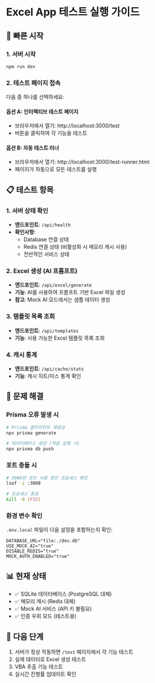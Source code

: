 # Excel App 테스트 실행 가이드

## 🚀 빠른 시작

### 1. 서버 시작
```bash
npm run dev
```

### 2. 테스트 페이지 접속
다음 중 하나를 선택하세요:

#### 옵션 A: 인터랙티브 테스트 페이지
- 브라우저에서 열기: http://localhost:3000/test
- 버튼을 클릭하여 각 기능을 테스트

#### 옵션 B: 자동 테스트 러너
- 브라우저에서 열기: http://localhost:3000/test-runner.html
- 페이지가 자동으로 모든 테스트를 실행

## 📋 테스트 항목

### 1. 서버 상태 확인
- **엔드포인트**: `/api/health`
- **확인사항**: 
  - Database 연결 상태
  - Redis 연결 상태 (비활성화 시 메모리 캐시 사용)
  - 전반적인 서비스 상태

### 2. Excel 생성 (AI 프롬프트)
- **엔드포인트**: `/api/excel/generate`
- **기능**: AI를 사용하여 프롬프트 기반 Excel 파일 생성
- **참고**: Mock AI 모드에서는 샘플 데이터 생성

### 3. 템플릿 목록 조회
- **엔드포인트**: `/api/templates`
- **기능**: 사용 가능한 Excel 템플릿 목록 조회

### 4. 캐시 통계
- **엔드포인트**: `/api/cache/stats`
- **기능**: 캐시 히트/미스 통계 확인

## 🔧 문제 해결

### Prisma 오류 발생 시
```bash
# Prisma 클라이언트 재생성
npx prisma generate

# 데이터베이스 생성 (처음 실행 시)
npx prisma db push
```

### 포트 충돌 시
```bash
# 3000번 포트 사용 중인 프로세스 확인
lsof -i :3000

# 프로세스 종료
kill -9 [PID]
```

### 환경 변수 확인
`.env.local` 파일이 다음 설정을 포함하는지 확인:
```
DATABASE_URL="file:./dev.db"
USE_MOCK_AI="true"
DISABLE_REDIS="true"
MOCK_AUTH_ENABLED="true"
```

## 📊 현재 상태

- ✅ SQLite 데이터베이스 (PostgreSQL 대체)
- ✅ 메모리 캐시 (Redis 대체)
- ✅ Mock AI 서비스 (API 키 불필요)
- ✅ 인증 우회 모드 (테스트용)

## 🎯 다음 단계

1. 서버가 정상 작동하면 `/test` 페이지에서 각 기능 테스트
2. 실제 데이터로 Excel 생성 테스트
3. VBA 추출 기능 테스트
4. 실시간 진행률 업데이트 확인